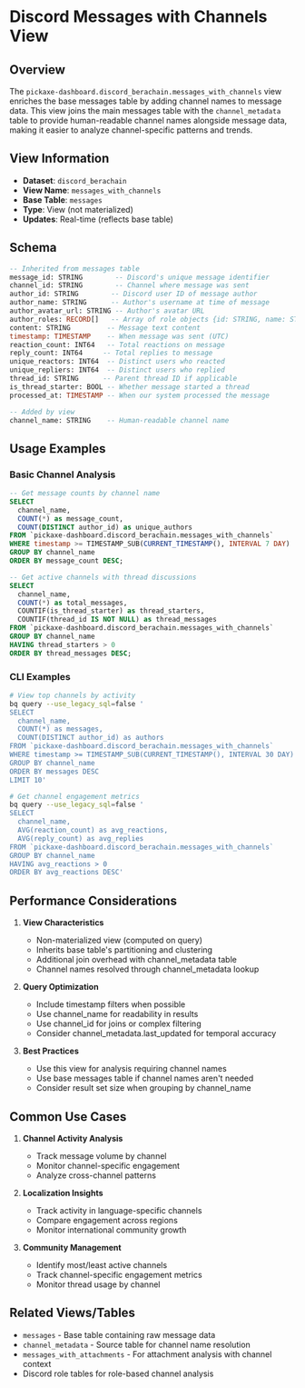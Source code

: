 # Discord Messages with Channels View

## Overview

The `pickaxe-dashboard.discord_berachain.messages_with_channels` view enriches the base messages table by adding channel names to message data. This view joins the main messages table with the `channel_metadata` table to provide human-readable channel names alongside message data, making it easier to analyze channel-specific patterns and trends.

## View Information

- **Dataset**: `discord_berachain`
- **View Name**: `messages_with_channels`
- **Base Table**: `messages`
- **Type**: View (not materialized)
- **Updates**: Real-time (reflects base table)

## Schema

```sql
-- Inherited from messages table
message_id: STRING        -- Discord's unique message identifier
channel_id: STRING        -- Channel where message was sent
author_id: STRING        -- Discord user ID of message author
author_name: STRING      -- Author's username at time of message
author_avatar_url: STRING -- Author's avatar URL
author_roles: RECORD[]   -- Array of role objects {id: STRING, name: STRING}
content: STRING         -- Message text content
timestamp: TIMESTAMP    -- When message was sent (UTC)
reaction_count: INT64   -- Total reactions on message
reply_count: INT64     -- Total replies to message
unique_reactors: INT64  -- Distinct users who reacted
unique_repliers: INT64  -- Distinct users who replied
thread_id: STRING      -- Parent thread ID if applicable
is_thread_starter: BOOL -- Whether message started a thread
processed_at: TIMESTAMP -- When our system processed the message

-- Added by view
channel_name: STRING    -- Human-readable channel name
```

## Usage Examples

### Basic Channel Analysis
```sql
-- Get message counts by channel name
SELECT 
  channel_name,
  COUNT(*) as message_count,
  COUNT(DISTINCT author_id) as unique_authors
FROM `pickaxe-dashboard.discord_berachain.messages_with_channels`
WHERE timestamp >= TIMESTAMP_SUB(CURRENT_TIMESTAMP(), INTERVAL 7 DAY)
GROUP BY channel_name
ORDER BY message_count DESC;

-- Get active channels with thread discussions
SELECT 
  channel_name,
  COUNT(*) as total_messages,
  COUNTIF(is_thread_starter) as thread_starters,
  COUNTIF(thread_id IS NOT NULL) as thread_messages
FROM `pickaxe-dashboard.discord_berachain.messages_with_channels`
GROUP BY channel_name
HAVING thread_starters > 0
ORDER BY thread_messages DESC;
```

### CLI Examples
```bash
# View top channels by activity
bq query --use_legacy_sql=false '
SELECT 
  channel_name,
  COUNT(*) as messages,
  COUNT(DISTINCT author_id) as authors
FROM `pickaxe-dashboard.discord_berachain.messages_with_channels`
WHERE timestamp >= TIMESTAMP_SUB(CURRENT_TIMESTAMP(), INTERVAL 30 DAY)
GROUP BY channel_name
ORDER BY messages DESC
LIMIT 10'

# Get channel engagement metrics
bq query --use_legacy_sql=false '
SELECT 
  channel_name,
  AVG(reaction_count) as avg_reactions,
  AVG(reply_count) as avg_replies
FROM `pickaxe-dashboard.discord_berachain.messages_with_channels`
GROUP BY channel_name
HAVING avg_reactions > 0
ORDER BY avg_reactions DESC'
```

## Performance Considerations

1. **View Characteristics**
   - Non-materialized view (computed on query)
   - Inherits base table's partitioning and clustering
   - Additional join overhead with channel_metadata table
   - Channel names resolved through channel_metadata lookup

2. **Query Optimization**
   - Include timestamp filters when possible
   - Use channel_name for readability in results
   - Use channel_id for joins or complex filtering
   - Consider channel_metadata.last_updated for temporal accuracy

3. **Best Practices**
   - Use this view for analysis requiring channel names
   - Use base messages table if channel names aren't needed
   - Consider result set size when grouping by channel_name

## Common Use Cases

1. **Channel Activity Analysis**
   - Track message volume by channel
   - Monitor channel-specific engagement
   - Analyze cross-channel patterns

2. **Localization Insights**
   - Track activity in language-specific channels
   - Compare engagement across regions
   - Monitor international community growth

3. **Community Management**
   - Identify most/least active channels
   - Track channel-specific engagement metrics
   - Monitor thread usage by channel

## Related Views/Tables

- `messages` - Base table containing raw message data
- `channel_metadata` - Source table for channel name resolution
- `messages_with_attachments` - For attachment analysis with channel context
- Discord role tables for role-based channel analysis
